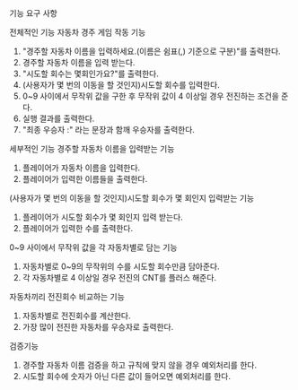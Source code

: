 기능 요구 사항

전체적인 기능
자동차 경주 게임 작동 기능
1. "경주할 자동차 이름을 입력하세요.(이름은 쉼표(,) 기준으로 구분)"를 출력한다.
2. 경주할 자동차 이름을 입력 받는다.  
3. "시도할 회수는 몇회인가요?"를 출력한다.
4. (사용자가 몇 번의 이동을 할 것인지)시도할 회수를 입력한다. 
5. 0~9 사이에서 무작위 값을 구한 후 무작위 값이 4 이상일 경우 전진하는 조건을 준다.
6. 실행 결과를 출력한다.
7. "최종 우승자 :" 라는 문장과 함깨 우승자를 출력한다. 

세부적인 기능
경주할 자동차 이름을 입력받는 기능
1. 플레이어가 자동차 이름을 입력한다.
2. 플레이어가 입력한 이름들을 출력한다.

(사용자가 몇 번의 이동을 할 것인지)시도할 회수가 몇 회인지 입력받는 기능
1. 플레이어가 시도할 회수가 몇 회인지 입력 받는다.
2. 플레이어가 입력한 수를 출력한다.

0~9 사이에서 무작위 값을 각 자동차별로 담는 기능
1. 자동차별로 0~9의 무작위의 수를 시도할 회수만큼 담아준다.
2. 각 자동차별로 4 이상일 경우 전진의 CNT를 플러스 해준다.

자동차끼리 전진회수 비교하는 기능
1. 자동차별로 전진회수를 계산한다.
2. 가장 많이 전진한 자동차를 우승자로 출력한다. 

검증기능 
1. 경주할 자동차 이름 검증을 하고 규칙에 맞지 않을 경우 예외처리를 한다.
2. 시도할 회수에 숫자가 아닌 다른 값이 들어오면 예외처리를 한다.
